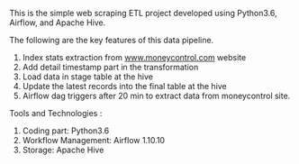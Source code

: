 
This is the simple web scraping ETL project developed using Python3.6, Airflow, and Apache Hive. 

The following are the key features of this data pipeline.
1. Index stats extraction from www.moneycontrol.com website
2. Add detail timestamp part in the transformation
3. Load data in stage table at the hive
4. Update the latest records into the final table at the hive
5. Airflow dag triggers after 20 min to extract data from moneycontrol site.

Tools and Technologies :
1. Coding part: Python3.6
2. Workflow Management: Airflow 1.10.10
3. Storage: Apache Hive
